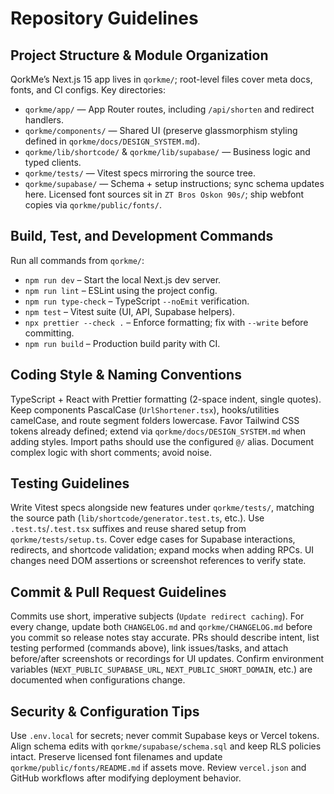 # Repository Guidelines

## Project Structure & Module Organization
QorkMe’s Next.js 15 app lives in `qorkme/`; root-level files cover meta docs, fonts, and CI configs. Key directories:
- `qorkme/app/` — App Router routes, including `/api/shorten` and redirect handlers.
- `qorkme/components/` — Shared UI (preserve glassmorphism styling defined in `qorkme/docs/DESIGN_SYSTEM.md`).
- `qorkme/lib/shortcode/` & `qorkme/lib/supabase/` — Business logic and typed clients.
- `qorkme/tests/` — Vitest specs mirroring the source tree.
- `qorkme/supabase/` — Schema + setup instructions; sync schema updates here.
Licensed font sources sit in `ZT Bros Oskon 90s/`; ship webfont copies via `qorkme/public/fonts/`.

## Build, Test, and Development Commands
Run all commands from `qorkme/`:
- `npm run dev` – Start the local Next.js dev server.
- `npm run lint` – ESLint using the project config.
- `npm run type-check` – TypeScript `--noEmit` verification.
- `npm test` – Vitest suite (UI, API, Supabase helpers).
- `npx prettier --check .` – Enforce formatting; fix with `--write` before committing.
- `npm run build` – Production build parity with CI.

## Coding Style & Naming Conventions
TypeScript + React with Prettier formatting (2-space indent, single quotes). Keep components PascalCase (`UrlShortener.tsx`), hooks/utilities camelCase, and route segment folders lowercase. Favor Tailwind CSS tokens already defined; extend via `qorkme/docs/DESIGN_SYSTEM.md` when adding styles. Import paths should use the configured `@/` alias. Document complex logic with short comments; avoid noise.

## Testing Guidelines
Write Vitest specs alongside new features under `qorkme/tests/`, matching the source path (`lib/shortcode/generator.test.ts`, etc.). Use `.test.ts`/`.test.tsx` suffixes and reuse shared setup from `qorkme/tests/setup.ts`. Cover edge cases for Supabase interactions, redirects, and shortcode validation; expand mocks when adding RPCs. UI changes need DOM assertions or screenshot references to verify state.

## Commit & Pull Request Guidelines
Commits use short, imperative subjects (`Update redirect caching`). For every change, update both `CHANGELOG.md` and `qorkme/CHANGELOG.md` before you commit so release notes stay accurate. PRs should describe intent, list testing performed (commands above), link issues/tasks, and attach before/after screenshots or recordings for UI updates. Confirm environment variables (`NEXT_PUBLIC_SUPABASE_URL`, `NEXT_PUBLIC_SHORT_DOMAIN`, etc.) are documented when configurations change.

## Security & Configuration Tips
Use `.env.local` for secrets; never commit Supabase keys or Vercel tokens. Align schema edits with `qorkme/supabase/schema.sql` and keep RLS policies intact. Preserve licensed font filenames and update `qorkme/public/fonts/README.md` if assets move. Review `vercel.json` and GitHub workflows after modifying deployment behavior.
